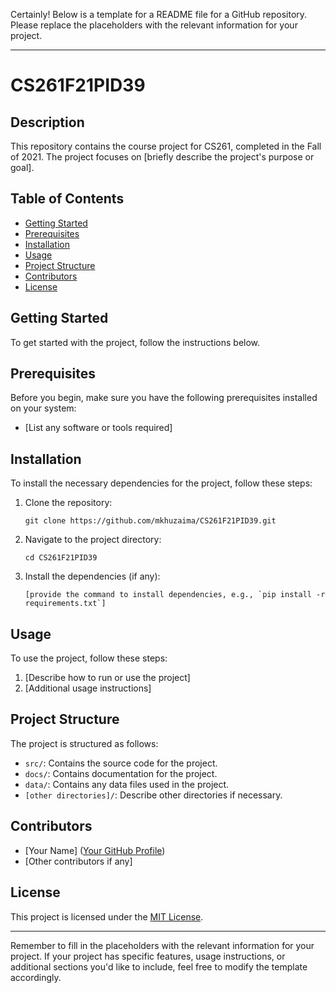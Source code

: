 Certainly! Below is a template for a README file for a GitHub repository. Please replace the placeholders with the relevant information for your project.

---

# CS261F21PID39

## Description

This repository contains the course project for CS261, completed in the Fall of 2021. The project focuses on [briefly describe the project's purpose or goal].

## Table of Contents

- [Getting Started](#getting-started)
- [Prerequisites](#prerequisites)
- [Installation](#installation)
- [Usage](#usage)
- [Project Structure](#project-structure)
- [Contributors](#contributors)
- [License](#license)

## Getting Started

To get started with the project, follow the instructions below.

## Prerequisites

Before you begin, make sure you have the following prerequisites installed on your system:

- [List any software or tools required]

## Installation

To install the necessary dependencies for the project, follow these steps:

1. Clone the repository:
   ```
   git clone https://github.com/mkhuzaima/CS261F21PID39.git
   ```
2. Navigate to the project directory:
   ```
   cd CS261F21PID39
   ```
3. Install the dependencies (if any):
   ```
   [provide the command to install dependencies, e.g., `pip install -r requirements.txt`]
   ```

## Usage

To use the project, follow these steps:

1. [Describe how to run or use the project]
2. [Additional usage instructions]

## Project Structure

The project is structured as follows:

- `src/`: Contains the source code for the project.
- `docs/`: Contains documentation for the project.
- `data/`: Contains any data files used in the project.
- `[other directories]/`: Describe other directories if necessary.

## Contributors

- [Your Name] ([Your GitHub Profile](https://github.com/yourusername))
- [Other contributors if any]

## License

This project is licensed under the [MIT License](LICENSE).

---

Remember to fill in the placeholders with the relevant information for your project. If your project has specific features, usage instructions, or additional sections you'd like to include, feel free to modify the template accordingly.
